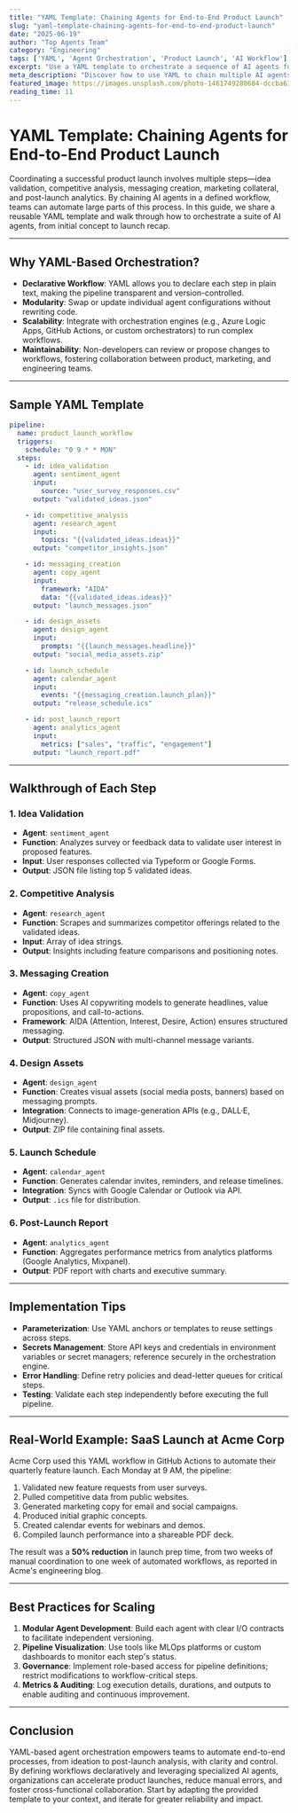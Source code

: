 ```yaml
---
title: "YAML Template: Chaining Agents for End-to-End Product Launch"
slug: "yaml-template-chaining-agents-for-end-to-end-product-launch"
date: "2025-06-19"
author: "Top Agents Team"
category: "Engineering"
tags: ['YAML', 'Agent Orchestration', 'Product Launch', 'AI Workflow']
excerpt: "Use a YAML template to orchestrate a sequence of AI agents for a complete product launch workflow, from ideation to launch."
meta_description: "Discover how to use YAML to chain multiple AI agents for automating end-to-end product launch processes, with practical examples and best practices."
featured_image: https://images.unsplash.com/photo-1461749280684-dccba630e2f6?w=800
reading_time: 11
---
```


# YAML Template: Chaining Agents for End-to-End Product Launch

Coordinating a successful product launch involves multiple steps—idea validation, competitive analysis, messaging creation, marketing collateral, and post-launch analytics. By chaining AI agents in a defined workflow, teams can automate large parts of this process. In this guide, we share a reusable YAML template and walk through how to orchestrate a suite of AI agents, from initial concept to launch recap.

---

## Why YAML-Based Orchestration?

- **Declarative Workflow**: YAML allows you to declare each step in plain text, making the pipeline transparent and version-controlled.
- **Modularity**: Swap or update individual agent configurations without rewriting code.
- **Scalability**: Integrate with orchestration engines (e.g., Azure Logic Apps, GitHub Actions, or custom orchestrators) to run complex workflows.
- **Maintainability**: Non-developers can review or propose changes to workflows, fostering collaboration between product, marketing, and engineering teams.

---

## Sample YAML Template

```yaml
pipeline:
  name: product_launch_workflow
  triggers:
    schedule: "0 9 * * MON"
  steps:
    - id: idea_validation
      agent: sentiment_agent
      input:
        source: "user_survey_responses.csv"
      output: "validated_ideas.json"

    - id: competitive_analysis
      agent: research_agent
      input:
        topics: "{{validated_ideas.ideas}}"
      output: "competitor_insights.json"

    - id: messaging_creation
      agent: copy_agent
      input:
        framework: "AIDA"
        data: "{{validated_ideas.ideas}}"
      output: "launch_messages.json"

    - id: design_assets
      agent: design_agent
      input:
        prompts: "{{launch_messages.headline}}"
      output: "social_media_assets.zip"

    - id: launch_schedule
      agent: calendar_agent
      input:
        events: "{{messaging_creation.launch_plan}}"
      output: "release_schedule.ics"

    - id: post_launch_report
      agent: analytics_agent
      input:
        metrics: ["sales", "traffic", "engagement"]
      output: "launch_report.pdf"
```

---

## Walkthrough of Each Step

### 1. Idea Validation
- **Agent**: `sentiment_agent`
- **Function**: Analyzes survey or feedback data to validate user interest in proposed features.
- **Input**: User responses collected via Typeform or Google Forms.
- **Output**: JSON file listing top 5 validated ideas.

### 2. Competitive Analysis
- **Agent**: `research_agent`
- **Function**: Scrapes and summarizes competitor offerings related to the validated ideas.
- **Input**: Array of idea strings.
- **Output**: Insights including feature comparisons and positioning notes.

### 3. Messaging Creation
- **Agent**: `copy_agent`
- **Function**: Uses AI copywriting models to generate headlines, value propositions, and call-to-actions.
- **Framework**: AIDA (Attention, Interest, Desire, Action) ensures structured messaging.
- **Output**: Structured JSON with multi-channel message variants.

### 4. Design Assets
- **Agent**: `design_agent`
- **Function**: Creates visual assets (social media posts, banners) based on messaging prompts.
- **Integration**: Connects to image-generation APIs (e.g., DALL·E, Midjourney).
- **Output**: ZIP file containing final assets.

### 5. Launch Schedule
- **Agent**: `calendar_agent`
- **Function**: Generates calendar invites, reminders, and release timelines.
- **Integration**: Syncs with Google Calendar or Outlook via API.
- **Output**: `.ics` file for distribution.

### 6. Post-Launch Report
- **Agent**: `analytics_agent`
- **Function**: Aggregates performance metrics from analytics platforms (Google Analytics, Mixpanel).
- **Output**: PDF report with charts and executive summary.

---

## Implementation Tips

- **Parameterization**: Use YAML anchors or templates to reuse settings across steps.
- **Secrets Management**: Store API keys and credentials in environment variables or secret managers; reference securely in the orchestration engine.
- **Error Handling**: Define retry policies and dead-letter queues for critical steps.
- **Testing**: Validate each step independently before executing the full pipeline.

---

## Real-World Example: SaaS Launch at Acme Corp

Acme Corp used this YAML workflow in GitHub Actions to automate their quarterly feature launch. Each Monday at 9 AM, the pipeline:
1. Validated new feature requests from user surveys.
2. Pulled competitive data from public websites.
3. Generated marketing copy for email and social campaigns.
4. Produced initial graphic concepts.
5. Created calendar events for webinars and demos.
6. Compiled launch performance into a shareable PDF deck.

The result was a **50% reduction** in launch prep time, from two weeks of manual coordination to one week of automated workflows, as reported in Acme's engineering blog.

---

## Best Practices for Scaling

1. **Modular Agent Development**: Build each agent with clear I/O contracts to facilitate independent versioning.
2. **Pipeline Visualization**: Use tools like MLOps platforms or custom dashboards to monitor each step's status.
3. **Governance**: Implement role-based access for pipeline definitions; restrict modifications to workflow-critical steps.
4. **Metrics & Auditing**: Log execution details, durations, and outputs to enable auditing and continuous improvement.

---

## Conclusion

YAML-based agent orchestration empowers teams to automate end-to-end processes, from ideation to post-launch analysis, with clarity and control. By defining workflows declaratively and leveraging specialized AI agents, organizations can accelerate product launches, reduce manual errors, and foster cross-functional collaboration. Start by adapting the provided template to your context, and iterate for greater reliability and impact.

